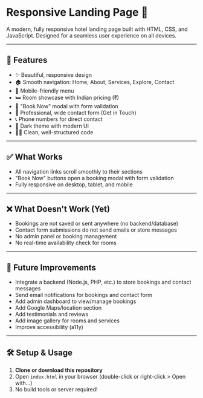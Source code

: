 # Responsive Landing Page 🏨

A modern, fully responsive hotel landing page built with HTML, CSS, and JavaScript. Designed for a seamless user experience on all devices.

---

## 🚀 Features
- ✨ Beautiful, responsive design
- 🏠 Smooth navigation: Home, About, Services, Explore, Contact
- 📱 Mobile-friendly menu
- 🛏️ Room showcase with Indian pricing (₹)
- 🔔 "Book Now" modal with form validation
- 📝 Professional, wide contact form (Get in Touch)
- 📞 Phone numbers for direct contact
- 🎨 Dark theme with modern UI
- 🧑‍💻 Clean, well-structured code

---

## ✅ What Works
- All navigation links scroll smoothly to their sections
- "Book Now" buttons open a booking modal with form validation
- Fully responsive on desktop, tablet, and mobile

---

## ❌ What Doesn't Work (Yet)
- Bookings are not saved or sent anywhere (no backend/database)
- Contact form submissions do not send emails or store messages
- No admin panel or booking management
- No real-time availability check for rooms

---

## 🔮 Future Improvements
- Integrate a backend (Node.js, PHP, etc.) to store bookings and contact messages
- Send email notifications for bookings and contact form
- Add admin dashboard to view/manage bookings
- Add Google Maps/location section
- Add testimonials and reviews
- Add image gallery for rooms and services
- Improve accessibility (a11y)

---

## 🛠️ Setup & Usage
1. **Clone or download this repository**
2. Open `index.html` in your browser (double-click or right-click > Open with...)
3. No build tools or server required! 